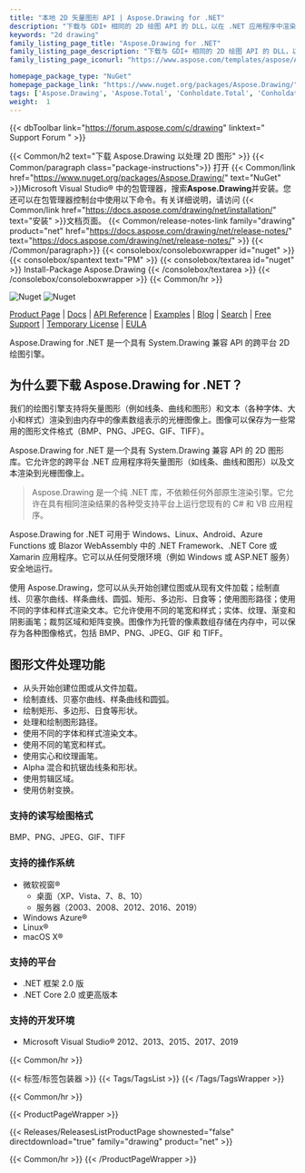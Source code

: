 ```yaml
---
title: "本地 2D 矢量图形 API | Aspose.Drawing for .NET"
description: "下载与 GDI+ 相同的 2D 绘图 API 的 DLL，以在 .NET 应用程序中渲染和转换矢量图（线、曲线和图形）以及多样式文本。"
keywords: "2d drawing"
family_listing_page_title: "Aspose.Drawing for .NET"
family_listing_page_description: "下载与 GDI+ 相同的 2D 绘图 API 的 DLL，以在 .NET 应用程序中渲染和转换矢量图（线、曲线和图形）以及多样式文本。"
family_listing_page_iconurl: "https://www.aspose.com/templates/aspose/App_Themes/V3/images/drawing/272x272/aspose_drawing-for-net.png"

homepage_package_type: "NuGet"
homepage_package_link: "https://www.nuget.org/packages/Aspose.Drawing/"
tags: ['Aspose.Drawing', 'Aspose.Total', 'Conholdate.Total', 'Conholdate', 'Component', 'Library', 'API', 'On-premise-API', 'Microsoft', '.Net-Core', '.Net-Standard', '.NetCore', '.NetStandard', '.NetStandard2.0', 'Standard', 'C#', 'CSharp', 'ASP.NET', 'macOS', 'Windows', 'Azure', 'Linux', 'BMP', 'PNG', 'JPEG', 'GIF', 'TIFF', 'Rendering', 'Text', 'Font', 'Drawing', 'Brush', 'Gradient', 'Pen', 'Line', 'Curve', 'Shape', 'Ellipses', 'Arcs', 'Polygons', 'Splines', 'Paths', 'Blending', 'Clipping', 'Antialiasing', 'Blazor-WebAssembly', 'Geometries', 'Bitmap', 'Text', '2D', 'Bitmap', 'Graphics', 'cross-platform']
weight:  1
---
```


{{< dbToolbar link="https://forum.aspose.com/c/drawing" linktext=" Support Forum " >}}

{{< Common/h2 text="下载 Aspose.Drawing 以处理 2D 图形"  >}}
{{< Common/paragraph class="package-instructions">}}
打开
{{< Common/link href="https://www.nuget.org/packages/Aspose.Drawing/" text="NuGet"  >}}Microsoft Visual Studio® 中的包管理器，搜索<b>Aspose.Drawing</b>并安装。您还可以在包管理器控制台中使用以下命令。有关详细说明，请访问
{{< Common/link href="https://docs.aspose.com/drawing/net/installation/" text="安装"  >}}文档页面。
{{< Common/release-notes-link family="drawing" product="net" href="https://docs.aspose.com/drawing/net/release-notes/" text="https://docs.aspose.com/drawing/net/release-notes/"  >}}
{{< /Common/paragraph>}}
{{< consolebox/consoleboxwrapper id="nuget" >}}
       {{< consolebox/spantext text="PM" >}}
       {{< consolebox/textarea id="nuget" >}} Install-Package Aspose.Drawing {{< /consolebox/textarea >}}
{{< /consolebox/consoleboxwrapper >}}
{{< Common/hr >}}

![Nuget](https://img.shields.io/nuget/v/Aspose.Drawing) ![Nuget](https://img.shields.io/nuget/dt/Aspose.Drawing?label=nuget%20downloads)

[Product Page](https://products.aspose.com/drawing/net/) | [Docs](https://docs.aspose.com/drawing/net/) | [API Reference](https://reference.aspose.com/drawing/net/) | [Examples](https://github.com/aspose-drawing/Aspose.Drawing-for-.NET) | [Blog](https://blog.aspose.com/category/drawing/) | [Search](https://search.aspose.com/) | [Free Support](https://forum.aspose.com/c/drawing) | [Temporary License](https://purchase.aspose.com/temporary-license) | [EULA](https://about.aspose.com/legal/eula/)

Aspose.Drawing for .NET 是一个具有 System.Drawing 兼容 API 的跨平台 2D 绘图引擎。

## 为什么要下载 Aspose.Drawing for .NET？

我们的绘图引擎支持将矢量图形（例如线条、曲线和图形）和文本（各种字体、大小和样式）渲染到由内存中的像素数组表示的光栅图像上。图像可以保存为一些常用的图形文件格式（BMP、PNG、JPEG、GIF、TIFF）。

Aspose.Drawing for .NET 是一个具有 System.Drawing 兼容 API 的 2D 图形库。它允许您的跨平台 .NET 应用程序将矢量图形（如线条、曲线和图形）以及文本渲染到光栅图像上。

>Aspose.Drawing 是一个纯 .NET 库，不依赖任何外部原生渲染引擎。它允许在具有相同渲染结果的各种受支持平台上运行您现有的 C# 和 VB 应用程序。

Aspose.Drawing for .NET 可用于 Windows、Linux、Android、Azure Functions 或 Blazor WebAssembly 中的 .NET Framework、.NET Core 或 Xamarin 应用程序。它可以从任何受限环境（例如 Windows 或 ASP.NET 服务）安全地运行。

使用 Aspose.Drawing，您可以从头开始创建位图或从现有文件加载；绘制直线、贝塞尔曲线、样条曲线、圆弧、矩形、多边形、日食等；使用图形路径；使用不同的字体和样式渲染文本。它允许使用不同的笔宽和样式；实体、纹理、渐变和阴影画笔；裁剪区域和矩阵变换。图像作为托管的像素数组存储在内存中，可以保存为各种图像格式，包括 BMP、PNG、JPEG、GIF 和 TIFF。

## 图形文件处理功能

- 从头开始创建位图或从文件加载。
- 绘制直线、贝塞尔曲线、样条曲线和圆弧。
- 绘制矩形、多边形、日食等形状。
- 处理和绘制图形路径。
- 使用不同的字体和样式渲染文本。
- 使用不同的笔宽和样式。
- 使用实心和纹理画笔。
- Alpha 混合和抗锯齿线条和形状。
- 使用剪辑区域。
- 使用仿射变换。

### 支持的读写绘图格式

BMP、PNG、JPEG、GIF、TIFF

### 支持的操作系统

- 微软视窗®
  - 桌面（XP、Vista、7、8、10）
  - 服务器（2003、2008、2012、2016、2019）
- Windows Azure®
- Linux®
- macOS X®

### 支持的平台

- .NET 框架 2.0 版
- .NET Core 2.0 或更高版本

### 支持的开发环境

- Microsoft Visual Studio® 2012、2013、2015、2017、2019

{{< Common/hr >}}

{{< 标签/标签包装器 >}}
 {{< Tags/TagsList >}}
{{< /Tags/TagsWrapper >}}

{{< Common/hr >}}

{{< ProductPageWrapper >}}
<!-- ReleasesListProductPage-->
   {{< Releases/ReleasesListProductPage shownested="false"  directdownload="true" family="drawing" product="net" >}}
<!-- /ReleasesListProductPage-->
{{< Common/hr >}}
{{< /ProductPageWrapper >}}

